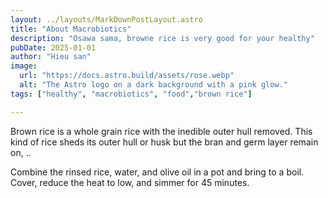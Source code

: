 ```yaml
---
layout: ../layouts/MarkDownPostLayout.astro
title: "About Macrobiotics"
description: "Osawa sama, browne rice is very good for your healthy"
pubDate: 2025-01-01
author: "Hieu san"
image:
  url: "https://docs.astro.build/assets/rose.webp"
  alt: "The Astro logo on a dark background with a pink glow."
tags: ["healthy", "macrobiotics", "food","brown rice"]

---
```



Brown rice is a whole grain rice with the inedible outer hull removed. This kind of rice sheds its outer hull or husk but the bran and germ layer remain on, ..

Combine the rinsed rice, water, and olive oil in a pot and bring to a boil. Cover, reduce the heat to low, and simmer for 45 minutes.